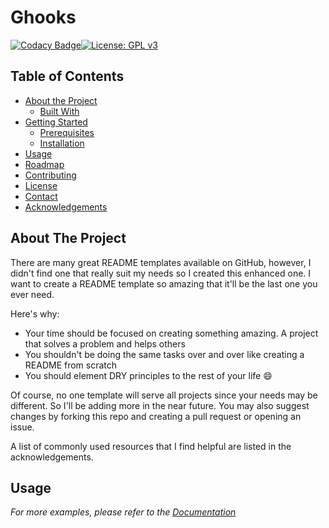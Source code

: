 # Ghooks
[![Codacy Badge](https://api.codacy.com/project/badge/Grade/402f9dbee0514e1fb71a2c69a23c4315)](https://app.codacy.com/manual/benhaim.ido/Ghooks?utm_source=github.com&utm_medium=referral&utm_content=ggggg/Ghooks&utm_campaign=Badge_Grade_Dashboard)[![License: GPL v3](https://img.shields.io/badge/License-GPLv3-blue.svg)](https://www.gnu.org/licenses/gpl-3.0)


<!-- TABLE OF CONTENTS -->
## Table of Contents

* [About the Project](#about-the-project)
  * [Built With](#built-with)
* [Getting Started](#getting-started)
  * [Prerequisites](#prerequisites)
  * [Installation](#installation)
* [Usage](#usage)
* [Roadmap](#roadmap)
* [Contributing](#contributing)
* [License](#license)
* [Contact](#contact)
* [Acknowledgements](#acknowledgements)

<!-- ABOUT THE PROJECT -->
## About The Project
There are many great README templates available on GitHub, however, I didn't find one that really suit my needs so I created this enhanced one. I want to create a README template so amazing that it'll be the last one you ever need.

Here's why:
* Your time should be focused on creating something amazing. A project that solves a problem and helps others
* You shouldn't be doing the same tasks over and over like creating a README from scratch
* You should element DRY principles to the rest of your life :smile:

Of course, no one template will serve all projects since your needs may be different. So I'll be adding more in the near future. You may also suggest changes by forking this repo and creating a pull request or opening an issue.

A list of commonly used resources that I find helpful are listed in the acknowledgements.

## Usage
_For more examples, please refer to the [Documentation](https://example.com)_
